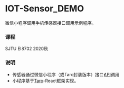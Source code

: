 # IOT-Sensor_DEMO

微信小程序调用手机传感器接口调用示例程序。

### 课程
SJTU EI8702 2020秋

### 说明
- 传感器通过微信小程序（或Taro封装版本）接口[API](https://developers.weixin.qq.com/miniprogram/dev/api/)调用
- 小程序基于[Taro](https://taro-docs.jd.com/taro/docs/README)-React框架实现。
